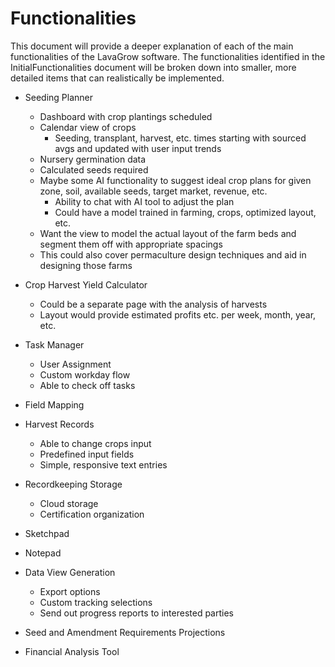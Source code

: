 # Functionalities

This document will provide a deeper explanation of each of the main functionalities of the LavaGrow software. The functionalities identified in the InitialFunctionalities document will be broken down into smaller, more detailed items that can realistically be implemented. 

- Seeding Planner
	- Dashboard with crop plantings scheduled 
	- Calendar view of crops
		- Seeding, transplant, harvest, etc. times starting with sourced avgs and updated with user input trends
	- Nursery germination data
	- Calculated seeds required
	- Maybe some AI functionality to suggest ideal crop plans for given zone, soil, available seeds, target market, revenue, etc.
		- Ability to chat with AI tool to adjust the plan
		- Could have a model trained in farming, crops, optimized layout, etc.
	- Want the view to model the actual layout of the farm beds and segment them off with appropriate spacings
	- This could also cover permaculture design techniques and aid in designing those farms

- Crop Harvest Yield Calculator
	- Could be a separate page with the analysis of harvests
	- Layout would provide estimated profits etc. per week, month, year, etc.

- Task Manager
	- User Assignment
	- Custom workday flow
	- Able to check off tasks

- Field Mapping

- Harvest Records
	- Able to change crops input
	- Predefined input fields
	- Simple, responsive text entries

- Recordkeeping Storage
	- Cloud storage
	- Certification organization

- Sketchpad

- Notepad  

- Data View Generation
	- Export options
	- Custom tracking selections
	- Send out progress reports to interested parties

- Seed and Amendment Requirements Projections

- Financial Analysis Tool
